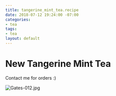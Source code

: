 ```yaml
---
title: tangerine_mint_tea.recipe
date: 2018-07-12 19:24:00 -07:00
categories:
- tea
tags:
- tea
layout: default
---
```


# New Tangerine Mint Tea

Contact me for orders :)

![Gates-012.jpg](/uploads/Gates-012.jpg)